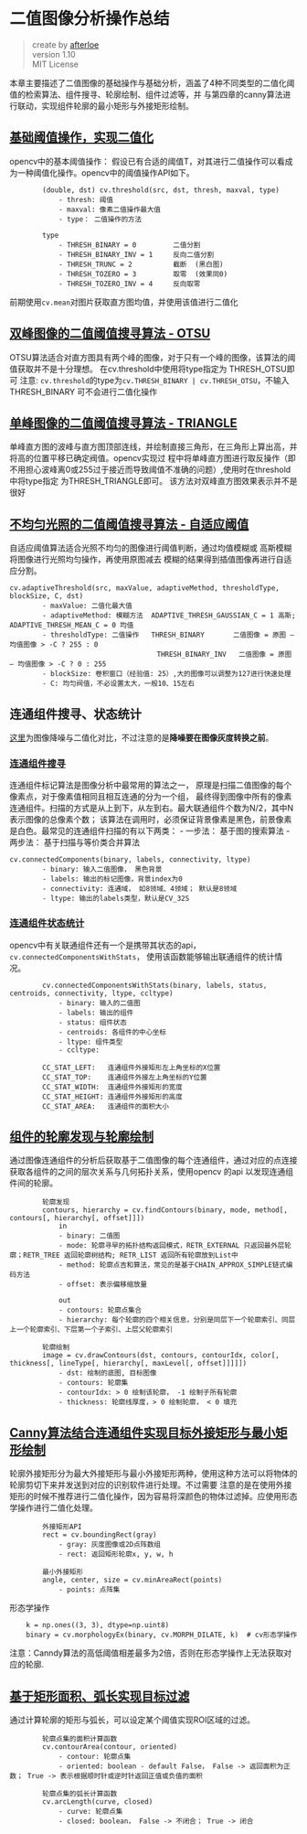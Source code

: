 # 二值图像分析操作总结
> create by [afterloe](605728727@qq.com)  
> version 1.10  
> MIT License  

本章主要描述了二值图像的基础操作与基础分析，涵盖了4种不同类型的二值化阈值的检索算法、组件搜寻、轮廓绘制、组件过滤等，并
与第四章的canny算法进行联动，实现组件轮廓的最小矩形与外接矩形绘制。

## [基础阈值操作，实现二值化](./1-clazz.py)
opencv中的基本阈值操作：
假设已有合适的阈值T，对其进行二值操作可以看成为一种阈值化操作。opencv中的阈值操作API如下。
```
        (double, dst) cv.threshold(src, dst, thresh, maxval, type)
            - thresh: 阈值
            - maxval: 像素二值操作最大值
            - type： 二值操作的方法

        type
            - THRESH_BINARY = 0         二值分割
            - THRESH_BINARY_INV = 1     反向二值分割
            - THRESH_TRUNC = 2          截断  (黑白图)
            - THRESH_TOZERO = 3         取零  (效果同0)
            - THRESH_TOZERO_INV = 4     反向取零
```
前期使用`cv.mean`对图片获取直方图均值，并使用该值进行二值化

## [双峰图像的二值阈值搜寻算法 - OTSU](./2-clazz.py)
OTSU算法适合对直方图具有两个峰的图像，对于只有一个峰的图像，该算法的阈值获取并不是十分理想。
在cv.threshold中使用将type指定为 THRESH_OTSU即可
注意: `cv.threshold`的type为`cv.THRESH_BINARY | cv.THRESH_OTSU`，不输入THRESH_BINARY 可不会进行二值化操作

## [单峰图像的二值阈值搜寻算法 - TRIANGLE](./3-clazz.py)
单峰直方图的波峰与直方图顶部连线，并绘制直接三角形，在三角形上算出高，并将高的位置平移已确定阀值。opencv实现过
程中将单峰直方图进行取反操作（即不用担心波峰离0或255过于接近而导致阈值不准确的问题）,使用时在threshold中将type指定
为THRESH_TRIANGLE即可。 该方法对双峰直方图效果表示并不是很好

## [不均匀光照的二值阈值搜寻算法 - 自适应阈值](./4-clazz.py)
自适应阈值算法适合光照不均匀的图像进行阈值判断，通过均值模糊或 高斯模糊将图像进行光照均匀操作，再使用原图减去
模糊的结果得到插值图像再进行自适应分割。
```
cv.adaptiveThreshold(src, maxValue, adaptiveMethod, thresholdType, blockSize, C, dst)
        - maxValue: 二值化最大值
        - adaptiveMethod: 模糊方法  ADAPTIVE_THRESH_GAUSSIAN_C = 1 高斯; ADAPTIVE_THRESH_MEAN_C = 0 均值
        - thresholdType: 二值操作   THRESH_BINARY       二值图像 = 原图 – 均值图像 > -C ? 255 : 0
                                    THRESH_BINARY_INV   二值图像 = 原图 – 均值图像 > -C ? 0 : 255
        - blockSize: 卷积窗口（经验值: 25）,大的图像可以调整为127进行快速处理
        - C: 均匀阀值，不必设置太大，一般10、15左右
```

## 连通组件搜寻、状态统计
  [这里](./5-clazz.py)为图像降噪与二值化对比，不过注意的是**降噪要在图像灰度转换之前**。
### [连通组件搜寻](./6-clazz.py)

连通组件标记算法是图像分析中最常用的算法之一， 原理是扫描二值图像的每个像素点，对于像素值相同且相互连通的分为一个组，
最终得到图像中所有的像素连通组件。扫描的方式是从上到下，从左到右。最大联通组件个数为N/2，其中N表示图像的总像素个数；
该算法在调用时，必须保证背景像素是黑色，前景像素是白色。最常见的连通组件扫描的有以下两类：
    - 一步法： 基于图的搜索算法
    - 两步法： 基于扫描与等价类合并算法

```
cv.connectedComponents(binary, labels, connectivity, ltype)
        - binary: 输入二值图像， 黑色背景
        - labels: 输出的标记图像，背景index为0
        - connectivity: 连通域， 如8领域、4领域； 默认是8领域
        - ltype: 输出的labels类型，默认是CV_32S
```

### [连通组件状态统计](./7-clazz.py)
opencv中有关联通组件还有一个是携带其状态的api，`cv.connectedComponentsWithStats`， 使用该函数能够输出联通组件的统计情况。
```
        cv.connectedComponentsWithStats(binary, labels, status, centroids, connectivity, ltype, ccltype)
            - binary: 输入的二值图
            - labels: 输出的组件
            - status: 组件状态
            - centroids: 各组件的中心坐标
            - ltype: 组件类型
            - ccltype:

        CC_STAT_LEFT:   连通组件外接矩形左上角坐标的X位置
        CC_STAT_TOP:    连通组件外接左上角坐标的Y位置
        CC_STAT_WIDTH:  连通组件外接矩形的宽度
        CC_STAT_HEIGHT: 连通组件外接矩形的高度
        CC_STAT_AREA:   连通组件的面积大小
```

## [组件的轮廓发现与轮廓绘制](./8-clazz.py)
通过图像连通组件的分析后获取基于二值图像的每个连通组件，通过对应的点连接获取各组件的之间的层次关系与几何拓扑关系，使用opencv
的api 以发现连通组件间的轮廓。
```
        轮廓发现
        contours, hierarchy = cv.findContours(binary, mode, method[, contours[, hierarchy[, offset]]])
            in
            - binary: 二值图
            - mode: 轮廓寻早的拓扑结构返回模式，RETR_EXTERNAL 只返回最外层轮廓；RETR_TREE 返回轮廓树结构; RETR_LIST 返回所有轮廓放到List中
            - method: 轮廓点吉和算法，常见的是基于CHAIN_APPROX_SIMPLE链式编码方法
            - offset: 表示偏移缩放量

            out
            - contours: 轮廓点集合
            - hierarchy: 每个轮廓的四个相关信息，分别是同层下一个轮廓索引、同层上一个轮廓索引、下层第一个子索引、上层父轮廓索引

        轮廓绘制
        image = cv.drawContours(dst, contours, contourIdx, color[, thickness[, lineType[, hierarchy[, maxLevel[, offset]]]]])
            - dst: 绘制的底图, 目标图像
            - contours: 轮廓集
            - contourIdx: > 0 绘制该轮廓， -1 绘制子所有轮廓
            - thickness: 轮廓线厚度，> 0 绘制轮廓， < 0 填充
```

## [Canny算法结合连通组件实现目标外接矩形与最小矩形绘制](./9-clazz.py)
轮廓外接矩形分为最大外接矩形与最小外接矩形两种，使用这种方法可以将物体的轮廓剪切下来并发送到对应的识别软件进行处理。不过需要
注意的是在使用外接矩形的时候不推荐进行二值化操作，因为容易将深颜色的物体过滤掉。应使用形态学操作进行二值化处理。
```
        外接矩形API
        rect = cv.boundingRect(gray)
            - gray: 灰度图像或2D点阵数组
            - rect: 返回矩形轮廓x, y, w, h

        最小外接矩形
        angle, center, size = cv.minAreaRect(points)
            - points: 点阵集
```

形态学操作
```
    k = np.ones((3, 3), dtype=np.uint8)
    binary = cv.morphologyEx(binary, cv.MORPH_DILATE, k)  # cv形态学操作
```

注意：Canndy算法的高低阈值相差最多为2倍，否则在形态学操作上无法获取对应的轮廓.

## [基于矩形面积、弧长实现目标过滤](./10-clazz.py)
通过计算轮廓的矩形与弧长，可以设定某个阈值实现ROI区域的过滤。
```
        轮廓点集的面积计算函数
        cv.contourArea(contour, oriented)
            - contour: 轮廓点集
            - oriented: boolean - default False， False -> 返回面积为正数； True -> 表示根据顺时针或逆时针返回正值或负值的面积

        轮廓点集的弧长计算函数
        cv.arcLength(curve, closed)
            - curve: 轮廓点集
            - closed: boolean， False -> 不闭合； True -> 闭合
```
